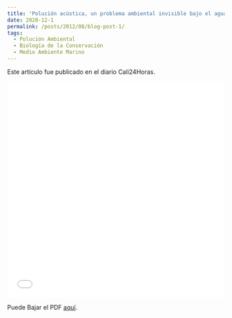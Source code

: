 ```yaml
---
title: 'Polución acústica, un problema ambiental invisible bajo el agua.'
date: 2020-12-1
permalink: /posts/2012/08/blog-post-1/
tags:
  - Polución Ambiental
  - Biología de la Conservación
  - Medio Ambiente Marino
---
```


Este artículo fue publicado en el diario Cali24Horas.

<iframe src="/files/Polucion.pdf" width="100%" height="500" frameborder="no" border="0" marginwidth="0" marginheight="0"></iframe>

Puede Bajar el PDF [aquí](/files/Polucion.pdf).